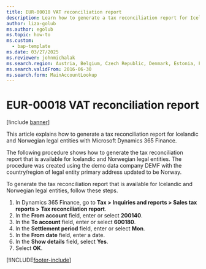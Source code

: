 ```yaml
---
title: EUR-00018 VAT reconciliation report
description: Learn how to generate a tax reconciliation report for Icelandic and Norwegian legal entities with Microsoft Dynamics 365 Finance.
author: liza-golub
ms.author: egolub
ms.topic: how-to
ms.custom: 
  - bap-template
ms.date: 03/27/2025
ms.reviewer: johnmichalak
ms.search.region: Austria, Belgium, Czech Republic, Denmark, Estonia, Finland, France, Germany, Hungary, Ireland, Italy, Latvia, Lithuania, Netherlands, Poland, Spain, Sweden, United Kingdom
ms.search.validFrom: 2016-06-30
ms.search.form: MainAccountLookup
---
```

# EUR-00018 VAT reconciliation report

[!include [banner](../../includes/banner.md)]

This article explains how to generate a tax reconciliation report for Icelandic and Norwegian legal entities with Microsoft Dynamics 365 Finance.

The following procedure shows how to generate the tax reconciliation report that is available for Icelandic and Norwegian legal entities. The procedure was created using the demo data company DEMF with the country/region of legal entity primary address updated to be Norway.

To generate the tax reconciliation report that is available for Icelandic and Norwegian legal entities, follow these steps.

1. In Dynamics 365 Finance, go to **Tax \> Inquiries and reports \> Sales tax reports \> Tax reconciliation report**.
1. In the **From account** field, enter or select **200140**.  
1. In the **To account** field, enter or select **600180**.  
1. In the **Settlement period** field, enter or select **Mon**.  
1. In the **From date** field, enter a date.
1. In the **Show details** field, select **Yes**.
1. Select **OK**.



[!INCLUDE[footer-include](../../../includes/footer-banner.md)]
